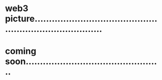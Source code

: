 # web3 picture.............................................................................
# coming soon................................................
